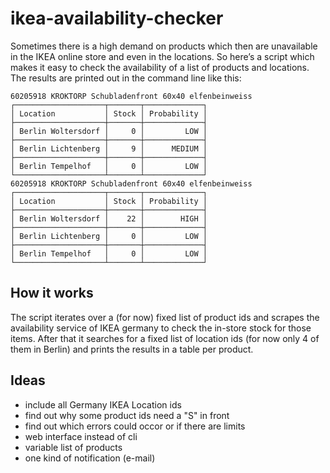 ikea-availability-checker
=========================

Sometimes there is a high demand on products which then are unavailable in the IKEA online store and even in the locations. So here’s a script which makes it easy to check the availability of a list of products and locations. The results are printed out in the command line like this:


```
60205918 KROKTORP Schubladenfront 60x40 elfenbeinweiss
┌────────────────────┬───────┬─────────────┐
│ Location           │ Stock │ Probability │
├────────────────────┼───────┼─────────────┤
│ Berlin Woltersdorf │     0 │         LOW │
├────────────────────┼───────┼─────────────┤
│ Berlin Lichtenberg │     9 │      MEDIUM │
├────────────────────┼───────┼─────────────┤
│ Berlin Tempelhof   │     0 │         LOW │
└────────────────────┴───────┴─────────────┘
60205918 KROKTORP Schubladenfront 60x40 elfenbeinweiss
┌────────────────────┬───────┬─────────────┐
│ Location           │ Stock │ Probability │
├────────────────────┼───────┼─────────────┤
│ Berlin Woltersdorf │    22 │        HIGH │
├────────────────────┼───────┼─────────────┤
│ Berlin Lichtenberg │     0 │         LOW │
├────────────────────┼───────┼─────────────┤
│ Berlin Tempelhof   │     0 │         LOW │
└────────────────────┴───────┴─────────────┘
```

## How it works

The script iterates over a (for now) fixed list of product ids and scrapes the availability service of IKEA germany to check the in-store stock for those items. After that it searches for a fixed list of location ids (for now only 4 of them in Berlin) and prints the results in a table per product.

## Ideas

* include all Germany IKEA Location ids
* find out why some product ids need a "S" in front
* find out which errors could occor or if there are limits
* web interface instead of cli
* variable list of products
* one kind of notification (e-mail)

